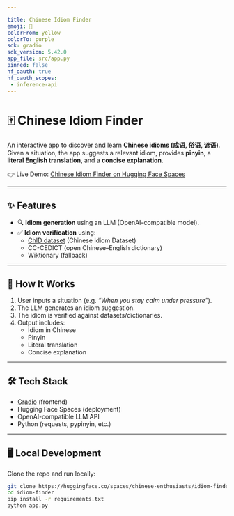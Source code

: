 ```yaml
---

title: Chinese Idiom Finder
emoji: 💬
colorFrom: yellow
colorTo: purple
sdk: gradio
sdk_version: 5.42.0
app_file: src/app.py
pinned: false
hf_oauth: true
hf_oauth_scopes:
 - inference-api
---
```


# 🀄 Chinese Idiom Finder  

An interactive app to discover and learn **Chinese idioms (成语, 俗语, 谚语)**.  
Given a situation, the app suggests a relevant idiom, provides **pinyin**, a **literal English translation**, and a **concise explanation**.  

👉 Live Demo: [Chinese Idiom Finder on Hugging Face Spaces](https://huggingface.co/spaces/chinese-enthusiasts/idiom-finder)  

---

## ✨ Features  
- 🔍 **Idiom generation** using an LLM (OpenAI-compatible model).  
- ✅ **Idiom verification** using:  
  - [ChID dataset](https://arxiv.org/abs/1906.01265) (Chinese Idiom Dataset)  
  - CC-CEDICT (open Chinese–English dictionary)  
  - Wiktionary (fallback)  

---

## 🚀 How It Works  
1. User inputs a situation (e.g. *“When you stay calm under pressure”*).  
2. The LLM generates an idiom suggestion.  
3. The idiom is verified against datasets/dictionaries.  
4. Output includes:  
   - Idiom in Chinese  
   - Pinyin  
   - Literal translation  
   - Concise explanation  

---

## 🛠️ Tech Stack  
- [Gradio](https://www.gradio.app/) (frontend)  
- Hugging Face Spaces (deployment)  
- OpenAI-compatible LLM API  
- Python (requests, pypinyin, etc.)  

---

## 🖥️ Local Development  

Clone the repo and run locally:  

```bash
git clone https://huggingface.co/spaces/chinese-enthusiasts/idiom-finder
cd idiom-finder
pip install -r requirements.txt
python app.py
